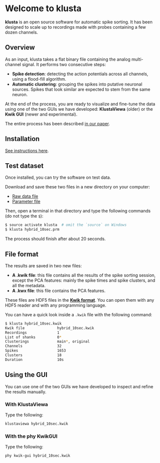 # Welcome to klusta

**klusta** is an open source software for automatic spike sorting. It has been designed to scale up to recordings made with probes containing a few dozen channels.


## Overview

As an input, klusta takes a flat binary file containing the analog multi-channel signal. It performs two consecutive steps:

* **Spike detection**: detecting the action potentials across all channels, using a flood-fill algorithm.
* **Automatic clustering**: grouping the spikes into putative neuronal sources. Spikes that look similar are expected to stem from the same neuron.

At the end of the process, you are ready to visualize and fine-tune the data using one of the two GUIs we have developed: **KlustaViewa** (older) or the **Kwik GUI** (newer and experimental).

The entire process has been described [in our paper](http://www.nature.com/neuro/journal/vaop/ncurrent/full/nn.4268.html).


## Installation

[See instructions here](https://github.com/kwikteam/klusta/#quick-install-guide).


## Test dataset

Once installed, you can try the software on test data.

Download and save these two files in a new directory on your computer:

* [Raw data file](http://phy.cortexlab.net/data/samples/hybrid_10sec.dat)
* [Parameter file](http://phy.cortexlab.net/data/samples/hybrid_10sec.prm)

Then, open a terminal in that directory and type the following commands (do not type the `$`):

```bash
$ source activate klusta  # omit the `source` on Windows
$ klusta hybrid_10sec.prm
```

The process should finish after about 20 seconds.


## File format

The results are saved in two new files:

* **A .kwik file**: this file contains all the results of the spike sorting session, except the PCA features: mainly the spike times and spike clusters, and all the metadata.
* **A .kwx file**: this file contains the PCA features.

These files are HDF5 files in the [**Kwik format**](format.md). You can open them with any HDF5 reader and with any programming language.

You can have a quick look inside a `.kwik` file with the following command:

```bash
$ klusta hybrid_10sec.kwik
Kwik file               hybrid_10sec.kwik
Recordings              1
List of shanks          0*
Clusterings             main*, original
Channels                32
Spikes                  1653
Clusters                18
Duration                10s
```


## Using the GUI

You can use one of the two GUIs we have developed to inspect and refine the results manually.

### With KlustaViewa

Type the following:

```bash
klustaviewa hybrid_10sec.kwik
```

### With the phy KwikGUI

Type the following:

```bash
phy kwik-gui hybrid_10sec.kwik
```

